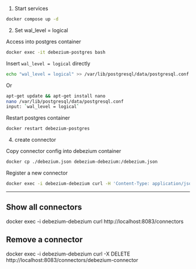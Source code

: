 1. Start services

```bash
docker compose up -d
```

2. Set wal_level = logical

Access into postgres container

```bash
docker exec -it debezium-postgres bash
```

Insert `wal_level = logical` directly

```bash
echo "wal_level = logical" >> /var/lib/postgresql/data/postgresql.conf
```

Or

```bash
apt-get update && apt-get install nano
nano /var/lib/postgresql/data/postgresql.conf
input: `wal_level = logical`
```

Restart postgres container

```bash
docker restart debezium-postgres
```

<!-- 3. set replica identity
create table "user" (id integer primary key, email varchar);
alter table public."user" replica identity full; -->

4. create connector

Copy connector config into debezium container

```bash
docker cp ./debezium.json debezium-debezium:/debezium.json
```

Register a new connector

```bash
docker exec -i debezium-debezium curl -H 'Content-Type: application/json' 0.0.0.0:8083/connectors --data @/debezium.json
```

---

## Show all connectors

docker exec -i debezium-debezium curl http://localhost:8083/connectors

## Remove a connector

docker exec -i debezium-debezium curl -X DELETE http://localhost:8083/connectors/debezium-connector
